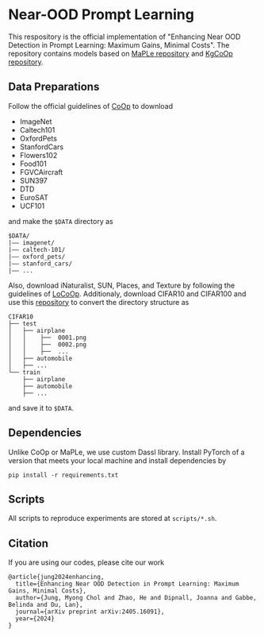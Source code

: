 # Near-OOD Prompt Learning
This respository is the official implementation of "Enhancing Near OOD Detection in Prompt Learning: Maximum Gains, Minimal Costs". The repository contains models based on [MaPLe repository](https://github.com/muzairkhattak/multimodal-prompt-learning/tree/main) and [KgCoOp repository](https://github.com/htyao89/KgCoOp/tree/main). 

## Data Preparations
Follow the official guidelines of [CoOp](https://github.com/KaiyangZhou/CoOp/blob/main/DATASETS.md) to download
- ImageNet
- Caltech101
- OxfordPets
- StanfordCars
- Flowers102
- Food101
- FGVCAircraft
- SUN397
- DTD
- EuroSAT
- UCF101

and make the `$DATA` directory as
```
$DATA/
|–– imagenet/
|–– caltech-101/
|–– oxford_pets/
|–– stanford_cars/
|–– ...
```
Also, download iNaturalist, SUN, Places, and Texture by following the guidelines of [LoCoOp](https://github.com/AtsuMiyai/LoCoOp?tab=readme-ov-file). Additionaly, download CIFAR10 and CIFAR100 and use this [repository](https://github.com/knjcode/cifar2png) to convert the directory structure as
```
CIFAR10
├── test
│   ├── airplane
│   │    ├──  0001.png
│   │    ├──  0002.png
│   │    ├──  ...
│   ├── automobile
│   ├── ...
└── train
    ├── airplane
    ├── automobile
    ├── ...
```
and save it to `$DATA`.

## Dependencies
Unlike CoOp or MaPLe, we use custom Dassl library. Install PyTorch of a version that meets your local machine and install dependencies by 
```
pip install -r requirements.txt
```

## Scripts
All scripts to reproduce experiments are stored at `scripts/*.sh`.

## Citation
If you are using our codes, please cite our work
```
@article{jung2024enhancing,
  title={Enhancing Near OOD Detection in Prompt Learning: Maximum Gains, Minimal Costs},
  author={Jung, Myong Chol and Zhao, He and Dipnall, Joanna and Gabbe, Belinda and Du, Lan},
  journal={arXiv preprint arXiv:2405.16091},
  year={2024}
}
```